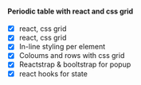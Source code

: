 #### Periodic table with react and css grid

* [x] react, css grid
* [x] react, css grid
* [x] In-line styling per element
* [x] Coloums and rows with css grid
* [x] Reactstrap & booltstrap for popup
* [x] react hooks for state